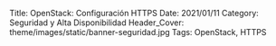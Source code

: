 Title: OpenStack: Configuración HTTPS
Date: 2021/01/11
Category: Seguridad y Alta Disponibilidad
Header_Cover: theme/images/static/banner-seguridad.jpg
Tags: OpenStack, HTTPS
